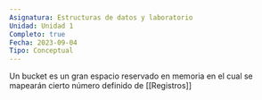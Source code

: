 ```yaml
---
Asignatura: Estructuras de datos y laboratorio
Unidad: Unidad 1
Completo: true
Fecha: 2023-09-04
Tipo: Conceptual
---
```

Un bucket es un gran espacio reservado en memoria en el cual se mapearán cierto número definido de [[Registros]]
